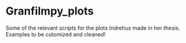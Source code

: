 # Granfilmpy_plots 

Some of the relevant scripts for the plots Indrehus made in her thesis. Examples to be cutomized and cleaned! 
